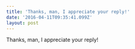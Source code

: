 ```yaml
---
title: 'Thanks, man, I appreciate your reply!'
date: '2016-04-11T09:35:41.099Z'
layout: post
---
```

Thanks, man, I appreciate your reply!
